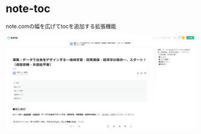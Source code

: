 # note-toc

note.comの幅を広げてtocを追加する拡張機能


![image-20220130222521595](images/image-20220130222521595.png)
